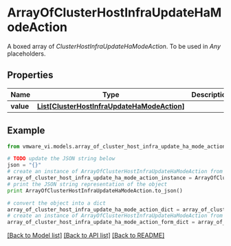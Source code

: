 # ArrayOfClusterHostInfraUpdateHaModeAction

A boxed array of *ClusterHostInfraUpdateHaModeAction*. To be used in *Any* placeholders. 

## Properties
Name | Type | Description | Notes
------------ | ------------- | ------------- | -------------
**value** | [**List[ClusterHostInfraUpdateHaModeAction]**](ClusterHostInfraUpdateHaModeAction.md) |  | 

## Example

```python
from vmware_vi.models.array_of_cluster_host_infra_update_ha_mode_action import ArrayOfClusterHostInfraUpdateHaModeAction

# TODO update the JSON string below
json = "{}"
# create an instance of ArrayOfClusterHostInfraUpdateHaModeAction from a JSON string
array_of_cluster_host_infra_update_ha_mode_action_instance = ArrayOfClusterHostInfraUpdateHaModeAction.from_json(json)
# print the JSON string representation of the object
print ArrayOfClusterHostInfraUpdateHaModeAction.to_json()

# convert the object into a dict
array_of_cluster_host_infra_update_ha_mode_action_dict = array_of_cluster_host_infra_update_ha_mode_action_instance.to_dict()
# create an instance of ArrayOfClusterHostInfraUpdateHaModeAction from a dict
array_of_cluster_host_infra_update_ha_mode_action_form_dict = array_of_cluster_host_infra_update_ha_mode_action.from_dict(array_of_cluster_host_infra_update_ha_mode_action_dict)
```
[[Back to Model list]](../README.md#documentation-for-models) [[Back to API list]](../README.md#documentation-for-api-endpoints) [[Back to README]](../README.md)


